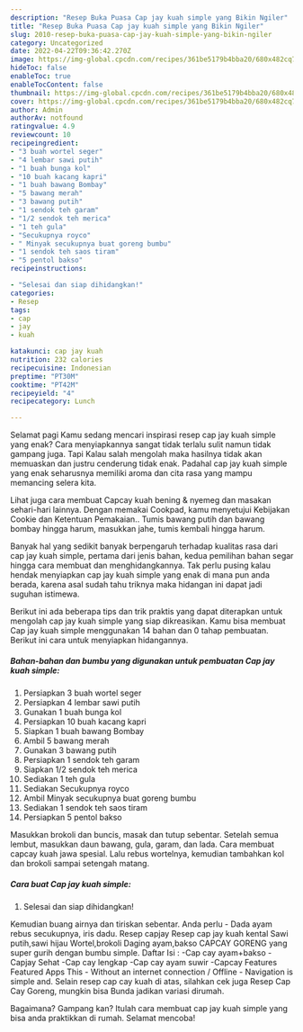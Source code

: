 ```yaml
---
description: "Resep Buka Puasa Cap jay kuah simple yang Bikin Ngiler"
title: "Resep Buka Puasa Cap jay kuah simple yang Bikin Ngiler"
slug: 2010-resep-buka-puasa-cap-jay-kuah-simple-yang-bikin-ngiler
category: Uncategorized
date: 2022-04-22T09:36:42.270Z
image: https://img-global.cpcdn.com/recipes/361be5179b4bba20/680x482cq70/cap-jay-kuah-simple-foto-resep-utama.jpg
hideToc: false
enableToc: true
enableTocContent: false
thumbnail: https://img-global.cpcdn.com/recipes/361be5179b4bba20/680x482cq70/cap-jay-kuah-simple-foto-resep-utama.jpg
cover: https://img-global.cpcdn.com/recipes/361be5179b4bba20/680x482cq70/cap-jay-kuah-simple-foto-resep-utama.jpg
author: Admin
authorAv: notfound
ratingvalue: 4.9
reviewcount: 10
recipeingredient:
- "3 buah wortel seger"
- "4 lembar sawi putih"
- "1 buah bunga kol"
- "10 buah kacang kapri"
- "1 buah bawang Bombay"
- "5 bawang merah"
- "3 bawang putih"
- "1 sendok teh garam"
- "1/2 sendok teh merica"
- "1 teh gula"
- "Secukupnya royco"
- " Minyak secukupnya buat goreng bumbu"
- "1 sendok teh saos tiram"
- "5 pentol bakso"
recipeinstructions:

- "Selesai dan siap dihidangkan!"
categories:
- Resep
tags:
- cap
- jay
- kuah

katakunci: cap jay kuah 
nutrition: 232 calories
recipecuisine: Indonesian
preptime: "PT30M"
cooktime: "PT42M"
recipeyield: "4"
recipecategory: Lunch

---
```



Selamat pagi Kamu sedang mencari inspirasi resep cap jay kuah simple yang enak? Cara menyiapkannya sangat tidak terlalu sulit namun tidak gampang juga. Tapi Kalau salah mengolah maka hasilnya tidak akan memuaskan dan justru cenderung tidak enak. Padahal cap jay kuah simple yang enak seharusnya memiliki aroma dan cita rasa yang mampu memancing selera kita.


Lihat juga cara membuat Capcay kuah bening &amp; nyemeg dan masakan sehari-hari lainnya. Dengan memakai Cookpad, kamu menyetujui Kebijakan Cookie dan Ketentuan Pemakaian.. Tumis bawang putih dan bawang bombay hingga harum, masukkan jahe, tumis kembali hingga harum.

Banyak hal yang sedikit banyak berpengaruh terhadap kualitas rasa dari cap jay kuah simple, pertama dari jenis bahan, kedua pemilihan bahan segar hingga cara membuat dan menghidangkannya. Tak perlu pusing kalau hendak menyiapkan cap jay kuah simple yang enak di mana pun anda berada, karena asal sudah tahu triknya maka hidangan ini dapat jadi suguhan istimewa.


Berikut ini ada beberapa tips dan trik praktis yang dapat diterapkan untuk mengolah cap jay kuah simple yang siap dikreasikan. Kamu bisa membuat Cap jay kuah simple menggunakan 14 bahan dan 0 tahap pembuatan. Berikut ini cara untuk menyiapkan hidangannya.

<!--inarticleads1-->

##### Bahan-bahan dan bumbu yang digunakan untuk pembuatan Cap jay kuah simple:

1. Persiapkan 3 buah wortel seger
1. Persiapkan 4 lembar sawi putih
1. Gunakan 1 buah bunga kol
1. Persiapkan 10 buah kacang kapri
1. Siapkan 1 buah bawang Bombay
1. Ambil 5 bawang merah
1. Gunakan 3 bawang putih
1. Persiapkan 1 sendok teh garam
1. Siapkan 1/2 sendok teh merica
1. Sediakan 1 teh gula
1. Sediakan Secukupnya royco
1. Ambil  Minyak secukupnya buat goreng bumbu
1. Sediakan 1 sendok teh saos tiram
1. Persiapkan 5 pentol bakso


Masukkan brokoli dan buncis, masak dan tutup sebentar. Setelah semua lembut, masukkan daun bawang, gula, garam, dan lada. Cara membuat capcay kuah jawa spesial. Lalu rebus wortelnya, kemudian tambahkan kol dan brokoli sampai setengah matang. 

<!--inarticleads2-->

##### Cara buat Cap jay kuah simple:


1. Selesai dan siap dihidangkan!

Kemudian buang airnya dan tiriskan sebentar. Anda perlu - Dada ayam rebus secukupnya, iris dadu. Resep capjay Resep cap jay kuah kental Sawi putih,sawi hijau Wortel,brokoli Daging ayam,bakso CAPCAY GORENG yang super gurih dengan bumbu simple. Daftar Isi : -Cap cay ayam+bakso -Capjay Sehat -Cap cay lengkap -Cap cay ayam suwir -Capcay Features Featured Apps This - Without an internet connection / Offline - Navigation is simple and. Selain resep cap cay kuah di atas, silahkan cek juga Resep Cap Cay Goreng, mungkin bisa Bunda jadikan variasi dirumah. 

Bagaimana? Gampang kan? Itulah cara membuat cap jay kuah simple yang bisa anda praktikkan di rumah. Selamat mencoba!
